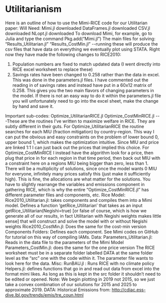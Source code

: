 # Utilitarianism

Here is an outline of how to use the Mimi-RICE code for our Utilitarian paper:
Will Need:
Mimi.jl downloaded
DataFrames.jl downloaded
CSV.jl downloaded
NLopt.jl downloaded
To download Mimi, for example, go to Julia and type the command Pkg.add(“Mimi.jl”)
The main files for solving:
“Results_Utilitarian.jl”
“Results_CostMin.jl”
--running these will produce the csv files that have data on everything we eventually plot using STATA. Right now they have made the following changes to RICE2010:
1) Population numbers are fixed to match updated data (I went directly into RICE excel worksheet to replace these)
2) Savings rates have been changed to 0.258 rather than the data in excel. This was done in the parameters.jl files. I have commented out the reading in of savings rates and instead have put in a 60x12 matrix of 0.258.
This gives you the two main flavors of changing parameters in the model. If there is not an easy way to do it within the parameters.jl file you will unfortunately need to go into the excel sheet, make the change by hand and save it. 

Important sub-codes:
Optimize_UtilitarianRICE.jl
Optimize_CostMinRICE.jl
---These are the routines I’ve written to maximize welfare in RICE. They are subtly different in their guts. For Optimize_UtilitarianRICE the routine searches for each MIU (fraction mitigation) by country-region. This way I can put the obvious and easy constraints on the problem of lower bound 0, upper bound 1, which makes the optimization intuitive. Since MIU and price are linked 1:1 I can just back out the prices that implied this choice. For Optimize_CostMinRICE I instead have the algorithm look for a price, then plug that price in for each region in that time period, then back out MIU with a constraint here on a regions MIU being bigger than zero, less than 1. There will be a multiplicity of solutions, since once the model wants 0 MIU for everyone, infinitely many prices satisfy this (just make it sufficiently high). This is fine, the allocations are what matter for the solutions. You have to slightly rearrange the variables and emissions component in gathering RICE, which is why the entire “Optimize_CostMinRICE.jl” has different parameter files and components, etc. 
Rice Model:
Rice2010_Utilitarian.jl: takes components and compiles them into a Mimi model. Defines a function ‘getRice_Utilitarian’ that takes as an input getRice_Utilitarian(Negishi=true) [or false of course, which is how we generate all of our results, in fact Utilitarian with Negishi weights makes little sense] that will construct and solve the model with or without Negishi weights
Rice2010_CostMin.jl: Does the same for the cost-min version
Components Folders: Defines each component. See Mimi codes on GitHub for tutorial on this way of compiling IAMs.
Data:
Parameters_Utilitarian.jl: Reads in the data file to the parameters of the Mimi Model
Parameters_CostMin.jl: does the same for the one price version
The RICE worksheet must be in a separate folder labelled DATA at the same folder level as the “src” one with the code within it. The parameter file wants to look here for the data.
Misc:
RunBAU.jl : Runs RICE with no climate policy
Helpers.jl: defines functions that go in and read out data from excel into the format mimi likes. As long as this is kept in the src folder it shouldn’t need to be edited or opened.
Note: We begin plotting in 2019 not 2015, so we just take a convex combination of our solutions for 2015 and 2025 to approximate 2019.
DATA:
Historical Emissions from:
http://cdiac.ess-dive.lbl.gov/trends/emis/tre_coun.html
